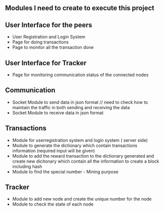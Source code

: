 ## Modules I need to create to execute this project ##

## User Interface for the peers

* User Registration and Login System 
* Page for doing transactions
* Page to monitor all the transaction done

## User Interface for Tracker

* Page for monitoring communication status of the connected nodes

## Communication 

* Socket Module to send data in json format // need to check how to maintain the traffic in both sending and receiving the data 
* Socket Module to receive data in json format

## Transactions 

* Module for userregistration system and login system ( server side)
* Module to generate the dictionary which contain transactions information (required input will be given)
* Module to add the reward transaction to the dictionary generated and create new dicitonary which contain all the information to create a block including hash
* Module to find the special number - Mining purpose

## Tracker 

* Module to add new node and create the unique number for the node
* Module to check the state of each node
